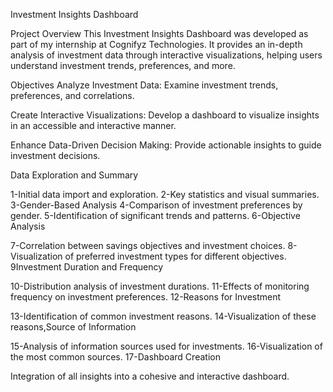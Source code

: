 Investment Insights Dashboard


Project Overview
This Investment Insights Dashboard was developed as part of my internship at Cognifyz Technologies. It provides an in-depth analysis of investment data through interactive visualizations, helping users understand investment trends, preferences, and more.

Objectives
Analyze Investment Data: Examine investment trends, preferences, and correlations.

Create Interactive Visualizations: Develop a dashboard to visualize insights in an accessible and interactive manner.

Enhance Data-Driven Decision Making: Provide actionable insights to guide investment decisions.


Data Exploration and Summary

1-Initial data import and exploration.
2-Key statistics and visual summaries.
3-Gender-Based Analysis
4-Comparison of investment preferences by gender.
5-Identification of significant trends and patterns.
6-Objective Analysis

7-Correlation between savings objectives and investment choices.
8-Visualization of preferred investment types for different objectives.
9Investment Duration and Frequency

10-Distribution analysis of investment durations.
11-Effects of monitoring frequency on investment preferences.
12-Reasons for Investment

13-Identification of common investment reasons.
14-Visualization of these reasons,Source of Information

15-Analysis of information sources used for investments.
16-Visualization of the most common sources.
17-Dashboard Creation

Integration of all insights into a cohesive and interactive dashboard.


